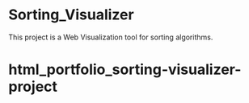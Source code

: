 # Sorting_Visualizer

This project is a Web Visualization tool for sorting algorithms.
# html_portfolio_sorting-visualizer-project

